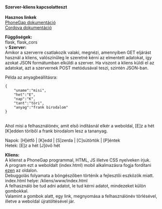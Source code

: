 **Szerver-kliens kapcsolatteszt**<br><br>
**Hasznos linkek**<br>
[PhoneGap dokumentáció](http://docs.phonegap.com/)<br>
[Cordova dokumentáció](https://cordova.apache.org/docs/en/latest/)<br>
<!-- [Legstabilabb kliens apk](https://build.phonegap.com/apps/2893794/download/android/?qr_key=a5nry2YDex911S8dvqJu)<br> -->
**Függőségek:**<br>
flask, flask_cors<br>v
**Szerver:**<br>
Amikor a szerverre csatlakozik valaki, megnézi, amennyiben GET eljárást használ a kliens, valószínűleg le szeretné kérni az elmentett adatokat,
így azokat JSON formátumban elküldi a szerver.
Ha viszont a kliens küldi el az adatokat, azt a szervernek POST metódusával teszi, szintén JSON-ban.

Példa az anyagbeállításra:<br>

```
{
	"uname":"misi",
	"het":"E",
	"nap":"K",
	"tant":"töri",
	"anyag":"frank birodalom"
}
```
<br>
Ahol misi a felhasználónév, amit első indításnál elkér a weboldal, [E]z a hét [K]edden töriből a frank birodalom lesz a tananyag.<br>

Napok: [H]étfő | [K]edd | [S]zerda | [C]sütörtök | [P]éntek<br>
Hetek: [E]z a hét [J]övő hét<br>

**Kliens:**<br>
A klienst a PhoneGap programmal, HTML, JS illetve CSS nyelveken írjuk.<br>
A program ezt a weboldalt (index.html) mobil alkalmazásra fogja fordítani [ezen](https://build.phonegap.com) az oldalon.<br>
Debuggolás folyamata a böngészőben történik a fejlesztői eszközök miatt.<br>
index.html helye: /kliens/www/index.html<br>
A felhasználó be tud adni adatot, le tud kérni adatot, mindezeket külön gombokkal.<br>
Valamint a gombok alatt, egy link, megnyomása a felhasználónév törlésével, illetve a weboldal újratöltésével jár.<br>
